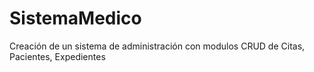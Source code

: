 # SistemaMedico
Creación de un sistema de administración con modulos CRUD de Citas, Pacientes, Expedientes
